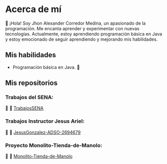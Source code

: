 # Acerca de mí
👋 ¡Hola! Soy Jhon Alexander Corredor Medina, un apasionado de la programación. Me encanta aprender y experimentar con nuevas tecnologías. Actualmente, estoy aprendiendo programación básica en Java y estoy emocionado de seguir aprendiendo y mejorando mis habilidades. 

## Mis habilidades
- Programación básica en Java. 🚀

## Mis repositorios

### Trabajos del SENA:
🔗 📁 [TrabajosSENA](https://github.com/jhonnCorredor/TrabajosSena.git)

### Trabajos Instructor Jesus Ariel:
🔗 📁 [JesusGonzalez-ADSO-2694679](https://github.com/jhonnCorredor/JesusGonzalez-ADSO-2694679.git)

### Proyecto Monolito-Tienda-de-Manolo:
🔗 📁 [Monolito-Tienda-de-Manolo](https://github.com/jhonnCorredor/Monolito-Tienda-de-Manolo.git)
